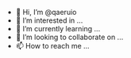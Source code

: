 - 👋 Hi, I’m @qaeruio
- 👀 I’m interested in ...
- 🌱 I’m currently learning ...
- 💞️ I’m looking to collaborate on ...
- 📫 How to reach me ...

<!---
qaeruio/qaeruio is a ✨ special ✨ repository because its `README.md` (this file) appears on your GitHub profile.
You can click the Preview link to take a look at your changes.
--->
